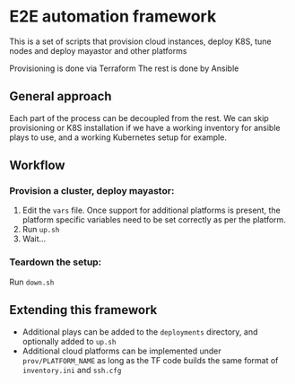 # E2E automation framework

This is a set of scripts that provision cloud instances, deploy K8S, tune nodes and deploy mayastor and other platforms

Provisioning is done via Terraform
The rest is done by Ansible

## General approach

Each part of the process can be decoupled from the rest. We can skip provisioning or K8S installation if we have a working inventory for ansible plays to use, and a working Kubernetes setup for example.

## Workflow

### Provision a cluster, deploy mayastor:

1. Edit the `vars` file. Once support for additional platforms is present, the platform specific variables need to be set correctly as per the platform.
2. Run `up.sh`
3. Wait...

### Teardown the setup:

Run `down.sh`

## Extending this framework

- Additional plays can be added to the `deployments` directory, and optionally added to `up.sh`
- Additional cloud platforms can be implemented under `prov/PLATFORM_NAME` as long as the TF code builds the same format of `inventory.ini` and `ssh.cfg`
